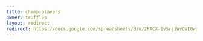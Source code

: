 ```yaml
---
title: champ-players
owner: truffles
layout: redirect
redirect: https://docs.google.com/spreadsheets/d/e/2PACX-1vSrjiWvQVI0wxLWhWovmBu8oSIwcjgKKMIsk34UCniZJ-0DF-hAzD3BBXmL9kj2yXTz3ILSFIQ3SVEq/pubhtml?gid=1623703389
---
```

